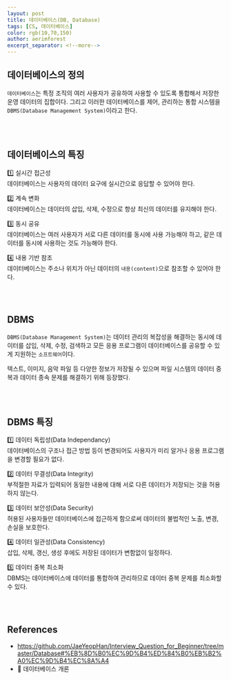 ```yaml
---
layout: post
title: 데이터베이스(DB, Database)
tags: [CS, 데이터베이스]
color: rgb(10,70,150) 
author: aerimforest
excerpt_separator: <!--more-->
---
```


## 데이터베이스의 정의
`데이터베이스`는 특정 조직의 여러 사용자가 공유하여 사용할 수 있도록 통합해서 저장한 운영 데이터의 집합이다. 그리고 이러한 데이터베이스를 제어, 관리하는 통합 시스템을 `DBMS(Database Management System)`이라고 한다.  

<!--more-->
 
<br><br>

## 데이터베이스의 특징
1️⃣ 실시간 접근성   
데이터베이스는 사용자의 데이터 요구에 실시간으로 응답할 수 있어야 한다.

2️⃣ 계속 변화  
데이터베이스는 데이터의 삽입, 삭제, 수정으로 항상 최신의 데이터를 유지해야 한다.

3️⃣ 동시 공유  
데이터베이스는 여러 사용자가 서로 다른 데이터를 동시에 사용 가능해야 하고, 같은 데이터를 동시에 사용하는 것도 가능해야 한다.

4️⃣ 내용 기반 참조  
데이터베이스는 주소나 위치가 아닌 데이터의 `내용(content)`으로 참조할 수 있어야 한다.

<br><br>

## DBMS
`DBMS(Database Management System)`는 데이터 관리의 복잡성을 해결하는 동시에 데이터를 삽입, 삭제, 수정, 검색하고 모든 응용 프로그램이 데이터베이스를 공유할 수 있게 지원하는 `소프트웨어`이다.  

텍스트, 이미지, 음악 파일 등 다양한 정보가 저장될 수 있으며 파일 시스템의 데이터 중복과 데이터 종속 문제를 해결하기 위해 등장했다.  

<br><br>

## DBMS 특징
1️⃣ 데이터 독립성(Data Independancy)  
데이터베이스의 구조나 접근 방법 등이 변경되어도 사용자가 미리 알거나 응용 프로그램을 변경할 필요가 없다.  

2️⃣ 데이터 무결성(Data Integrity)  
부적절한 자료가 입력되어 동일한 내용에 대해 서로 다른 데이터가 저장되는 것을 허용하지 않는다.  

3️⃣ 데이터 보안성(Data Security)  
허용된 사용자들만 데이터베이스에 접근하게 함으로써 데이터의 불법적인 노출, 변경, 손실을 보호한다.  

4️⃣ 데이터 일관성(Data Consistency)  
삽입, 삭제, 갱신, 생성 후에도 저장된 데이터가 변함없이 일정하다.  

5️⃣ 데이터 중복 최소화  
DBMS는 데이터베이스에 데이터를 통합하여 관리하므로 데이터 중복 문제를 최소화할 수 있다.  

<br><br>

## References
- https://github.com/JaeYeopHan/Interview_Question_for_Beginner/tree/master/Database#%EB%8D%B0%EC%9D%B4%ED%84%B0%EB%B2%A0%EC%9D%B4%EC%8A%A4
- 📖 데이터베이스 개론 